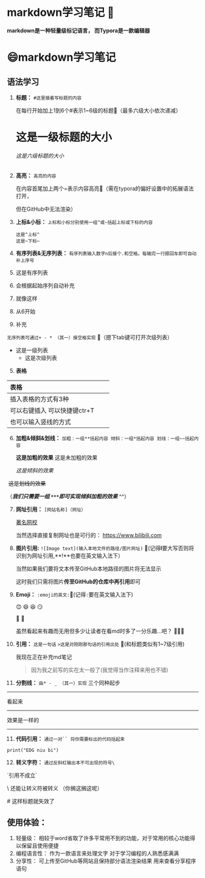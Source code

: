 
# markdown学习笔记 :bookmark_tabs:




**markdown是一种轻量级标记语言，
而Typora是一款编辑器**



# :smile:markdown学习笔记 

## 语法学习


1. **标题：**  `#这里接着写标题的内容`

   在每行开始加上1到6个#表示1~6级的标题🛑（最多六级大小依次递减）

   # 这是一级标题的大小

   ###### 这是六级标题的大小 

   

2. **高亮：** `高亮的内容`

   在内容首尾加上两个=表示内容高亮🛑（需在typora的偏好设置中的拓展语法打开，

   但在GitHub中无法渲染） 

   

3. **上标&小标：**  `上标和小标分别使用一组^或~括起上标或下标的内容`

   `这是^上标^`         
   `这是~下标~`   

   

4. **有序列表&无序列表：**  `有序列表输入数字n后接个.和空格。每输完一行摁回车即可自动补上序号`  

  5. 这是有序列表

  6. 会根据起始序列自动补充

  7. 就像这样

  

  6. 从6开始
  7. 补充

  `无序列表可通过+ - * （其一）接空格实现` 🛑（摁下tab键可打开次级列表）

  + 这是一级列表
    + 这是次级列表
    
      

5. **表格** 

| 表格                         |      |      |
| :--------------------------- | ---- | ---- |
| 插入表格的方式有3种          |      |      |
| 可以右键插入 可以快捷键ctr+T |      |      |
| 也可以输入竖线的方式         |      |      |

6. **加粗&倾斜&划线：** `加粗：一组**括起内容 倾斜：一组*括起内容 划线：一组~~括起内容`

   **这是加粗的效果**      这是未加粗的效果

   *这是倾斜的效果*

​       ~~这是划线的效果~~

（***我们只需要一组  `***`即可实现倾斜加粗的效果*** ^^）



7. **网址引用：** `[网站名称]（网址）` 

   [著名网校](https://www.bilibili.com)

   当然选择直接复制网址也是可行的： https://www.bilibili.com

   

8. **图片引用:** `![Image text](输入本地文件的路径/图片网址)`   🛑(记得**I**要大写否则将识别为网址引用,**!**也要在英文输入法下）

   当然如果我们要将文本传至GitHub本地路径的图片将无法显示

   这时我们只需将图片**传至GitHub的仓库中再引用**即可

   

   

9. **Emoji：** `:emoji的英文:`🛑(记得`:`要在英文输入法下)

   :blush: :smile: :laughing: :smirk:

   :japan: :chicken:    

   虽然看起来有趣而无用但多少让读者在看md时多了一分乐趣…吧？ :fist_right::heart_eyes::fist_left:   

   

10. **引用：** `这是一句话` `>这是对刚刚那句话的引用出处` 🛑(和标题类似有1~7级引用)

    我现在正在补充md笔记

    > 因为我之前写的实在太一般了(我觉得当作注释来用也不错)





10. **分割线：** `由* - _ （其一）实现` 三个同种起步

****************

看起来

------------------

效果是一样的

----------------

 

11. **代码引用：** `通过一对`` 将你需要标出的代码括起来`

`print("EDG niu bi")`



12. **转义字符：** `通过反斜杠输出本不可出现的符号\`

\`引用不成立`

\\ 还能让转义符被转义 （你搁这搁这呢）

\# 这样标题就失效了





## 使用体验：  

1. 轻量级：  相较于word省取了许多平常用不到的功能，对于常用的核心功能得以保留且使用便捷
2. 编程语言性： 作为一款语言来处理文字 对于学习编程的人熟悉感满满
3. 分享性： 可上传至GitHub等网站且保持部分语法渲染结果 用来查看分享程序语句

